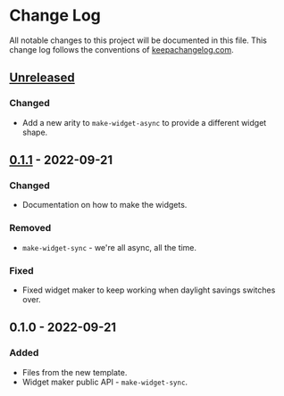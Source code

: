 # Change Log
All notable changes to this project will be documented in this file. This change log follows the conventions of [keepachangelog.com](http://keepachangelog.com/).

## [Unreleased]
### Changed
- Add a new arity to `make-widget-async` to provide a different widget shape.

## [0.1.1] - 2022-09-21
### Changed
- Documentation on how to make the widgets.

### Removed
- `make-widget-sync` - we're all async, all the time.

### Fixed
- Fixed widget maker to keep working when daylight savings switches over.

## 0.1.0 - 2022-09-21
### Added
- Files from the new template.
- Widget maker public API - `make-widget-sync`.

[Unreleased]: https://sourcehost.site/your-name/algo-vanity-clj/compare/0.1.1...HEAD
[0.1.1]: https://sourcehost.site/your-name/algo-vanity-clj/compare/0.1.0...0.1.1
